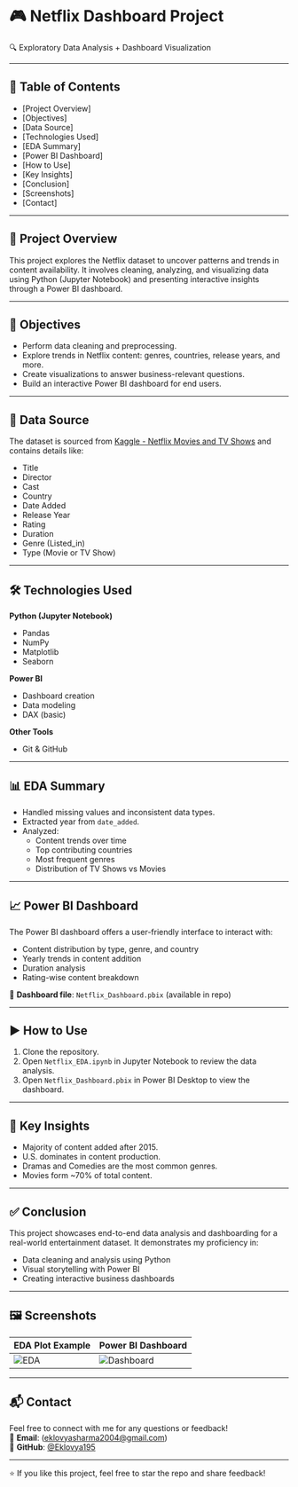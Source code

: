 # 🎮 Netflix Dashboard Project  
🔍 Exploratory Data Analysis + Dashboard Visualization  

---

## 📌 Table of Contents
- [Project Overview]
- [Objectives]
- [Data Source]
- [Technologies Used]
- [EDA Summary]
- [Power BI Dashboard]
- [How to Use]
- [Key Insights]
- [Conclusion]
- [Screenshots]
- [Contact]

---

## 📁 Project Overview
This project explores the Netflix dataset to uncover patterns and trends in content availability. It involves cleaning, analyzing, and visualizing data using Python (Jupyter Notebook) and presenting interactive insights through a Power BI dashboard.

---

## 🎯 Objectives
- Perform data cleaning and preprocessing.  
- Explore trends in Netflix content: genres, countries, release years, and more.  
- Create visualizations to answer business-relevant questions.  
- Build an interactive Power BI dashboard for end users.  

---

## 📂 Data Source
The dataset is sourced from [Kaggle - Netflix Movies and TV Shows](https://www.kaggle.com/datasets/shivamb/netflix-shows) and contains details like:  
- Title  
- Director  
- Cast  
- Country  
- Date Added  
- Release Year  
- Rating  
- Duration  
- Genre (Listed_in)  
- Type (Movie or TV Show)  

---

## 🛠 Technologies Used

**Python (Jupyter Notebook)**  
- Pandas  
- NumPy  
- Matplotlib  
- Seaborn  

**Power BI**  
- Dashboard creation  
- Data modeling  
- DAX (basic)  

**Other Tools**  
- Git & GitHub  

---

## 📊 EDA Summary
- Handled missing values and inconsistent data types.  
- Extracted year from `date_added`.  
- Analyzed:
  - Content trends over time  
  - Top contributing countries  
  - Most frequent genres  
  - Distribution of TV Shows vs Movies  

---

## 📈 Power BI Dashboard
The Power BI dashboard offers a user-friendly interface to interact with:
- Content distribution by type, genre, and country  
- Yearly trends in content addition  
- Duration analysis  
- Rating-wise content breakdown  

📌 **Dashboard file**: `Netflix_Dashboard.pbix` (available in repo)   

---

## ▶️ How to Use
1. Clone the repository.  
2. Open `Netflix_EDA.ipynb` in Jupyter Notebook to review the data analysis.  
3. Open `Netflix_Dashboard.pbix` in Power BI Desktop to view the dashboard.

---

## 📌 Key Insights
- Majority of content added after 2015.  
- U.S. dominates in content production.  
- Dramas and Comedies are the most common genres.  
- Movies form ~70% of total content.

---

## ✅ Conclusion
This project showcases end-to-end data analysis and dashboarding for a real-world entertainment dataset. It demonstrates my proficiency in:
- Data cleaning and analysis using Python  
- Visual storytelling with Power BI  
- Creating interactive business dashboards  

---

## 🖼 Screenshots

| EDA Plot Example | Power BI Dashboard |
|------------------|---------------------|
| ![EDA](https://github.com/Eklovya195/Netflix_Dashboard/tree/main/images/EDA_images) | ![Dashboard](https://github.com/Eklovya195/Netflix_Dashboard/tree/main/images) |
---

## 📬 Contact

Feel free to connect with me for any questions or feedback!  
📧 **Email**: (eklovyasharma2004@gmail.com)  
🐙 **GitHub**: [@Eklovya195](https://github.com/Eklovya195)

---
⭐ If you like this project, feel free to star the repo and share feedback!
